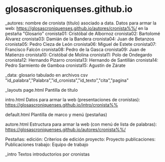 # glosascroniquenses.github.io

_autores: nombre de cronista (título) asociado a data. 
Datos para armar la web: https://glosascroniquenses.github.io/autores/cronista%%/
en la pestaña "Glosario"
cronista01: Cristóbal de Albornoz
cronista02: Bartolomé Álvarez
cronista03: Damián de la Bandera
cronista04: Juan de Betanzos
cronista05: Pedro Cieza de León
cronista06: Miguel de Estete
cronista07: Francisco Falcón
cronista08: Pedro de la Gasca
cronista09: Juan de Matienzo
cronista10: Cristóbal de Molina
cronista11: Polo de Ondegardo
cronista12: Hernando Pizarro
cronista13: Hernando de Santillán
cronista14: Pedro Sarmiento de Gamboa
cronista15: Agustín de Zárate

_data: glosario tabulado en archivos csv
"id_palabra","Palabra","id_cronista","id_texto","cita","pagina"

_layouts
page.html
Pantilla de título

intro.html
Datos para armar la web (presentaciones de cronistas): https://glosascroniquenses.github.io/intro/cronista%%

default.html
Plantilla de marco y menú (pestañas)

autore.html
Estructura para armar la web (con menú de lista de palabras): https://glosascroniquenses.github.io/autores/cronista%%/

Pestañas:
edición: Criterios de edición
proyecto: Proyecto
publicaciones: Publicaciones
trabajo: Equipo de trabajo

_intro
Textos introductorios por cronistas






